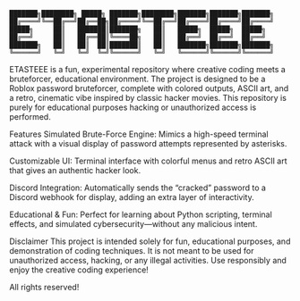 
    ███████╗████████╗ █████╗ ███████╗████████╗███████╗███████╗███████╗
    ██╔════╝╚══██╔══╝██╔══██╗██╔════╝╚══██╔══╝██╔════╝██╔════╝██╔════╝
    █████╗     ██║   ███████║███████╗   ██║   █████╗  █████╗  █████╗
    ██╔══╝     ██║   ██╔══██║╚════██╗   ██║   ██╔══╝  ██╔══╝  ██╔══╝
    ███████╗   ██║   ██║  ██║███████║   ██║   ███████╗███████╗███████╗
    ╚══════╝   ╚═╝   ╚═╝  ╚═╝╚══════╝   ╚═╝   ╚══════╝╚══════╝╚══════╝

    
ETASTEEE is a fun, experimental repository where creative coding meets a bruteforcer, educational environment. The project is designed to be a Roblox password bruteforcer, complete with colored outputs, ASCII art, and a retro, cinematic vibe inspired by classic hacker movies. This repository is purely for educational purposes hacking or unauthorized access is performed.

Features
Simulated Brute-Force Engine: Mimics a high-speed terminal attack with a visual display of password attempts represented by asterisks.

Customizable UI: Terminal interface with colorful menus and retro ASCII art that gives an authentic hacker look.

Discord Integration: Automatically sends the “cracked” password to a Discord webhook for display, adding an extra layer of interactivity.

Educational & Fun: Perfect for learning about Python scripting, terminal effects, and simulated cybersecurity—without any malicious intent.

Disclaimer
This project is intended solely for fun, educational purposes, and demonstration of coding techniques. It is not meant to be used for unauthorized access, hacking, or any illegal activities. Use responsibly and enjoy the creative coding experience!

All rights reserved!
